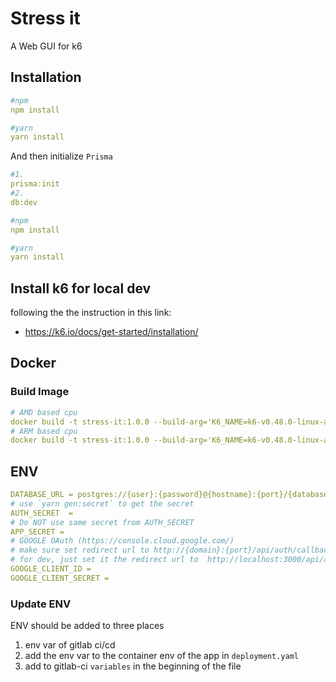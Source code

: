 # Stress it

A Web GUI for k6

## Installation

```yaml
#npm
npm install

#yarn
yarn install
```

And then initialize `Prisma`

```yaml
#1.
prisma:init
#2.
db:dev
```

```yaml
#npm
npm install

#yarn
yarn install
```

## Install k6 for local dev

following the the instruction in this link:

- https://k6.io/docs/get-started/installation/

## Docker

### Build Image

```yaml
# AMD based cpu
docker build -t stress-it:1.0.0 --build-arg='K6_NAME=k6-v0.48.0-linux-amd64' .
# ARM based cpu
docker build -t stress-it:1.0.0 --build-arg='K6_NAME=k6-v0.48.0-linux-arm64' .
```

## ENV

```yaml
DATABASE_URL = postgres://{user}:{password}@{hostname}:{port}/{database-name}
# use `yarn gen:secret` to get the secret
AUTH_SECRET  =
# Do NOT use same secret from AUTH_SECRET
APP_SECRET =
# GOOGLE OAuth (https://console.cloud.google.com/)
# make sure set redirect url to http://{domain}:{port}/api/auth/callback/google
# for dev, just set it the redirect url to  http://localhost:3000/api/auth/callback/google
GOOGLE_CLIENT_ID =
GOOGLE_CLIENT_SECRET =
```

### Update ENV

ENV should be added to three places

1. env var of gitlab ci/cd
2. add the env var to the container env of the app in `deployment.yaml`
3. add to gitlab-ci `variables` in the beginning of the file
